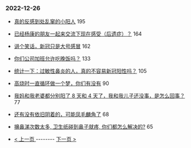 ### 2022-12-26 
- [真的反感到处乱窜的小阳人](https://www.v2ex.com/t/904735) 195
- [已经杨康的朋友一起来交流下现在感受（后遗症）？](https://www.v2ex.com/t/904687) 164
- [讲个笑话，新冠只是大号感冒](https://www.v2ex.com/t/904708) 162
- [你们公司加班允许吃晚饭吗？](https://www.v2ex.com/t/904624) 133
- [统计一下：过敏性鼻炎的人，真的不容易新冠阳性吗？](https://www.v2ex.com/t/904695) 105
- [高烧时一直循环做一个梦，你们有没有](https://www.v2ex.com/t/904661) 90
- [我妈和我老婆都分别阳了 8 天和 4 天了，我和我儿子还没事，是怎么回事？](https://www.v2ex.com/t/904670) 77
- [还有没有依旧阴着的，可能凤毛麟角了](https://www.v2ex.com/t/904717) 68
- [擤鼻涕次数太多, 卫生纸碰到鼻子就疼, 你们都怎么解决的?](https://www.v2ex.com/t/904731) 65 

- [ < 上一页 ](https://github.com/able8/v2ex-hot-record/blob/master/2022-12-25.md) -------- [ 下一页 > ](https://github.com/able8/v2ex-hot-record/blob/master/2022-12-27.md)